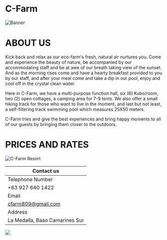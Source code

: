 # C-Farm 

![Banner](https://user-images.githubusercontent.com/99859756/155097703-fc0bdadd-074d-4d0f-aa89-e4443bfdcedf.png)


# ABOUT US
Kick back and relax as our eco-farm's fresh, natural air nurtures you. Come and experience the beauty of nature, be accompanied by our accommodating staff and be at awe of our breath taking view of the sunset. And as the morning rises come and have a hearty breakfast provided to you by our staff, and after your meal come and take a dip in our pool, enjoy and cool off in the crystal clean water.

Here in C-Farm, we have a multi-purpose function hall, six (6) Kubo/room, two (2) open cottages, a camping area for 7-9 tents. We also offer a small hiking track for those who want to live in the moment, and last but not least, a self-filtering track swimming pool which measures 25X50 meters.

C-Farm tries and give the best experiences and bring happy moments to all of our guests by bringing them closer to the outdoors.

# PRICES AND RATES
![C-Farm Resort](https://user-images.githubusercontent.com/99859756/155272321-00369c08-d28b-4d69-a84b-46f3944cf2e2.png)



| Contact us  | 
| ----------- | 
| Telephone Number
+63 927 640 1422| 
| Email
cfarm809@gmail.com | 
| Address
La Medalla, Baao Camarines Sur |


 ![](file:///Users/samantha/Downloads/Presentation.gif)

